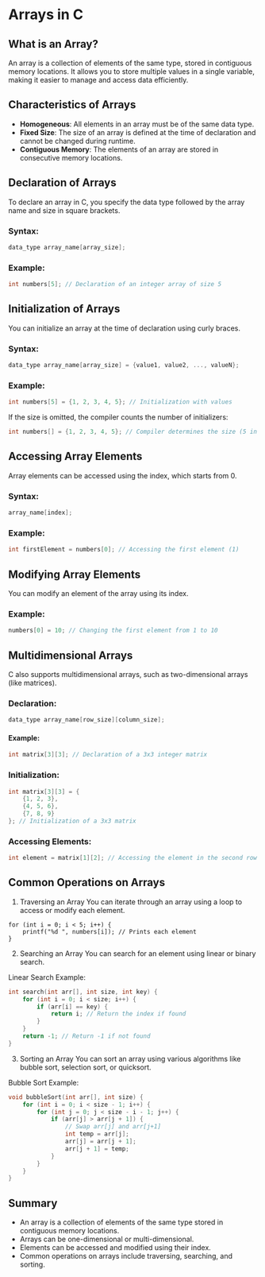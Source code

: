 # Arrays in C

## What is an Array?
An array is a collection of elements of the same type, stored in contiguous memory locations. It allows you to store multiple values in a single variable, making it easier to manage and access data efficiently.

## Characteristics of Arrays
- **Homogeneous**: All elements in an array must be of the same data type.
- **Fixed Size**: The size of an array is defined at the time of declaration and cannot be changed during runtime.
- **Contiguous Memory**: The elements of an array are stored in consecutive memory locations.

## Declaration of Arrays
To declare an array in C, you specify the data type followed by the array name and size in square brackets.

### Syntax:
```c
data_type array_name[array_size];
```
### Example:
```C
int numbers[5]; // Declaration of an integer array of size 5
```

## Initialization of Arrays
You can initialize an array at the time of declaration using curly braces.

### Syntax:
```C
data_type array_name[array_size] = {value1, value2, ..., valueN};
```

### Example:
```C
int numbers[5] = {1, 2, 3, 4, 5}; // Initialization with values
```
If the size is omitted, the compiler counts the number of initializers:

```C
int numbers[] = {1, 2, 3, 4, 5}; // Compiler determines the size (5 in this case)
```

## Accessing Array Elements
Array elements can be accessed using the index, which starts from 0.

### Syntax:
```C
array_name[index];
```

### Example:
```C
int firstElement = numbers[0]; // Accessing the first element (1)
```

## Modifying Array Elements
You can modify an element of the array using its index.

### Example:
```C
numbers[0] = 10; // Changing the first element from 1 to 10
```

## Multidimensional Arrays
C also supports multidimensional arrays, such as two-dimensional arrays (like matrices).

### Declaration:
```C
data_type array_name[row_size][column_size];
```

#### Example:
```C
int matrix[3][3]; // Declaration of a 3x3 integer matrix
```

### Initialization:
```C
int matrix[3][3] = {
    {1, 2, 3},
    {4, 5, 6},
    {7, 8, 9}
}; // Initialization of a 3x3 matrix
```

### Accessing Elements:
```C
int element = matrix[1][2]; // Accessing the element in the second row and third column (6)
```

## Common Operations on Arrays
1. Traversing an Array
You can iterate through an array using a loop to access or modify each element.

```
for (int i = 0; i < 5; i++) {
    printf("%d ", numbers[i]); // Prints each element
}
```

2. Searching an Array
You can search for an element using linear or binary search.

Linear Search Example:
```C
int search(int arr[], int size, int key) {
    for (int i = 0; i < size; i++) {
        if (arr[i] == key) {
            return i; // Return the index if found
        }
    }
    return -1; // Return -1 if not found
}
```

3. Sorting an Array
You can sort an array using various algorithms like bubble sort, selection sort, or quicksort.

Bubble Sort Example:
```C
void bubbleSort(int arr[], int size) {
    for (int i = 0; i < size - 1; i++) {
        for (int j = 0; j < size - i - 1; j++) {
            if (arr[j] > arr[j + 1]) {
                // Swap arr[j] and arr[j+1]
                int temp = arr[j];
                arr[j] = arr[j + 1];
                arr[j + 1] = temp;
            }
        }
    }
}
```

## Summary
- An array is a collection of elements of the same type stored in contiguous memory locations.
- Arrays can be one-dimensional or multi-dimensional.
- Elements can be accessed and modified using their index.
- Common operations on arrays include traversing, searching, and sorting.
